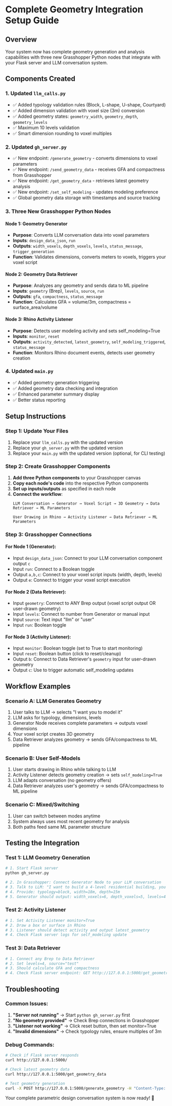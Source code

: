 # Complete Geometry Integration Setup Guide

## Overview
Your system now has complete geometry generation and analysis capabilities with three new Grasshopper Python nodes that integrate with your Flask server and LLM conversation system.

## Components Created

### 1. Updated `llm_calls.py`
- ✅ Added typology validation rules (Block, L-shape, U-shape, Courtyard)
- ✅ Added dimension validation with voxel size (3m) conversion
- ✅ Added geometry states: `geometry_width`, `geometry_depth`, `geometry_levels`
- ✅ Maximum 10 levels validation
- ✅ Smart dimension rounding to voxel multiples

### 2. Updated `gh_server.py` 
- ✅ New endpoint: `/generate_geometry` - converts dimensions to voxel parameters
- ✅ New endpoint: `/send_geometry_data` - receives GFA and compactness from Grasshopper
- ✅ New endpoint: `/get_geometry_data` - retrieves latest geometry analysis
- ✅ New endpoint: `/set_self_modeling` - updates modeling preference
- ✅ Global geometry data storage with timestamps and source tracking

### 3. Three New Grasshopper Python Nodes

#### **Node 1: Geometry Generator**
- **Purpose**: Converts LLM conversation data into voxel parameters
- **Inputs**: `design_data_json`, `run`
- **Outputs**: `width_voxels`, `depth_voxels`, `levels`, `status_message`, `trigger_generation`
- **Function**: Validates dimensions, converts meters to voxels, triggers your voxel script

#### **Node 2: Geometry Data Retriever** 
- **Purpose**: Analyzes any geometry and sends data to ML pipeline
- **Inputs**: `geometry` (Brep), `levels`, `source`, `run`
- **Outputs**: `gfa`, `compactness`, `status_message`
- **Function**: Calculates GFA = volume/3m, compactness = surface_area/volume

#### **Node 3: Rhino Activity Listener**
- **Purpose**: Detects user modeling activity and sets self_modeling=True
- **Inputs**: `monitor`, `reset`
- **Outputs**: `activity_detected`, `latest_geometry`, `self_modeling_triggered`, `status_message`
- **Function**: Monitors Rhino document events, detects user geometry creation

### 4. Updated `main.py`
- ✅ Added geometry generation triggering 
- ✅ Added geometry data checking and integration
- ✅ Enhanced parameter summary display
- ✅ Better status reporting

## Setup Instructions

### Step 1: Update Your Files
1. Replace your `llm_calls.py` with the updated version
2. Replace your `gh_server.py` with the updated version  
3. Replace your `main.py` with the updated version (optional, for CLI testing)

### Step 2: Create Grasshopper Components
1. **Add three Python components** to your Grasshopper canvas
2. **Copy each node's code** into the respective Python components
3. **Set up inputs/outputs** as specified in each node
4. **Connect the workflow**:
   ```
   LLM Conversation → Generator → Voxel Script → 3D Geometry → Data Retriever → ML Parameters
                                                      ↗
   User Drawing in Rhino → Activity Listener → Data Retriever → ML Parameters
   ```

### Step 3: Grasshopper Connections

#### **For Node 1 (Generator)**:
- Input `design_data_json`: Connect to your LLM conversation component output `c`
- Input `run`: Connect to a Boolean toggle
- Output `a,b,c`: Connect to your voxel script inputs (width, depth, levels)
- Output `e`: Connect to trigger your voxel script execution

#### **For Node 2 (Data Retriever)**:
- Input `geometry`: Connect to ANY Brep output (voxel script output OR user-drawn geometry)
- Input `levels`: Connect to number from Generator or manual input
- Input `source`: Text input "llm" or "user"
- Input `run`: Boolean toggle

#### **For Node 3 (Activity Listener)**:
- Input `monitor`: Boolean toggle (set to True to start monitoring)
- Input `reset`: Boolean button (click to reset/cleanup)
- Output `b`: Connect to Data Retriever's `geometry` input for user-drawn geometry
- Output `c`: Use to trigger automatic self_modeling updates

## Workflow Examples

### **Scenario A: LLM Generates Geometry**
1. User talks to LLM → selects "I want you to model it"
2. LLM asks for typology, dimensions, levels
3. Generator Node receives complete parameters → outputs voxel dimensions
4. Your voxel script creates 3D geometry
5. Data Retriever analyzes geometry → sends GFA/compactness to ML pipeline

### **Scenario B: User Self-Models**
1. User starts drawing in Rhino while talking to LLM
2. Activity Listener detects geometry creation → sets `self_modeling=True`
3. LLM adapts conversation (no geometry offers)
4. Data Retriever analyzes user's geometry → sends GFA/compactness to ML pipeline

### **Scenario C: Mixed/Switching**
1. User can switch between modes anytime
2. System always uses most recent geometry for analysis
3. Both paths feed same ML parameter structure

## Testing the Integration

### Test 1: LLM Geometry Generation
```bash
# 1. Start Flask server
python gh_server.py

# 2. In Grasshopper: Connect Generator Node to your LLM conversation
# 3. Talk to LLM: "I want to build a 4-level residential building, you model it"
# 4. Provide: typology=block, width=18m, depth=15m
# 5. Generator should output: width_voxels=6, depth_voxels=5, levels=4
```

### Test 2: Activity Listener
```bash
# 1. Set Activity Listener monitor=True
# 2. Draw a box or surface in Rhino
# 3. Listener should detect activity and output latest_geometry
# 4. Check Flask server logs for self_modeling update
```

### Test 3: Data Retriever
```bash
# 1. Connect any Brep to Data Retriever
# 2. Set levels=4, source="test"
# 3. Should calculate GFA and compactness
# 4. Check Flask server endpoint: GET http://127.0.0.1:5000/get_geometry_data
```

## Troubleshooting

### Common Issues:
1. **"Server not running"** → Start `python gh_server.py` first
2. **"No geometry provided"** → Check Brep connections in Grasshopper
3. **"Listener not working"** → Click reset button, then set monitor=True
4. **"Invalid dimensions"** → Check typology rules, ensure multiples of 3m

### Debug Commands:
```bash
# Check if Flask server responds
curl http://127.0.0.1:5000/

# Check latest geometry data
curl http://127.0.0.1:5000/get_geometry_data

# Test geometry generation
curl -X POST http://127.0.0.1:5000/generate_geometry -H "Content-Type: application/json" -d '{"design_data": {"geometry": {"typology": "block", "width_m": 18, "depth_m": 15, "number_of_levels": 4}}}'
```

Your complete parametric design conversation system is now ready! 🚀